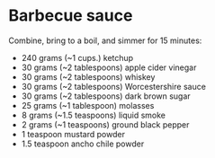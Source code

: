 Barbecue sauce
==============

Combine, bring to a boil, and simmer for 15 minutes:

- 240 grams (~1 cups.) ketchup
- 30 grams (~2 tablespoons) apple cider vinegar
- 30 grams (~2 tablespoons) whiskey
- 30 grams (~2 tablespoons) Worcestershire sauce
- 30 grams (~2 tablespoons) dark brown sugar
- 25 grams (~1 tablespoon) molasses
- 8 grams (~1.5 teaspoons) liquid smoke
- 2 grams (~1 teaspoons) ground black pepper
- 1 teaspoon mustard powder
- 1.5 teaspoon ancho chile powder
